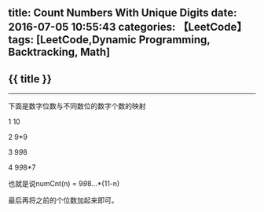 title: Count Numbers With Unique Digits
date: 2016-07-05 10:55:43
categories: 【LeetCode】
tags: [LeetCode,Dynamic Programming, Backtracking, Math]
---
## {{ title }} ##

---

下面是数字位数与不同数位的数字个数的映射

1 10

2 9*9

3 9*9*8

4 9*9*8*7

也就是说numCnt(n) = 9*9*8...*(11-n)

最后再将之前的个位数加起来即可。 